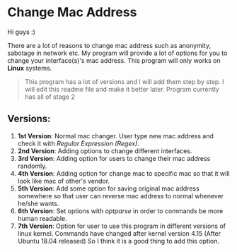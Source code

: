# Change Mac Address

Hi guys :)

 There are a lot of reasons to change mac address such as anonymity, sabotage in network etc.
 My program will provide a lot of options for you to change your interface(s)'s mac address.
 This program will only works on **Linux** systems.
> This program has a lot of versions and I will add them step by step.
> I will edit this readme file and make it better later.
> Program currently has all of stage 2

## Versions:
1) **1st Version**:
	Normal mac changer. User type new mac address and check it with *Regular Expression (Regex)*.
2) **2nd Version**:
	Adding options to change different interfaces.
3) **3rd Version**:
	Adding option for users to change their mac address randomly.
4) **4th Version**:
	Adding option for change mac to specific mac so that it will look like mac of other's vendor.
5) **5th Version**:
	Add some option for saving original mac address somewhere so that user can reverse mac address to normal whenever he/she wants. 
6) **6th Version**:
	Set options with *optparse* in order to commands be more human readable.
7) **7th Version**:
	Option for user to use this program in different versions of linux kernel.
	Commands have changed after kernel version 4.15 (After Ubuntu 18.04 released)
	So I think it is a good thing to add this option.
